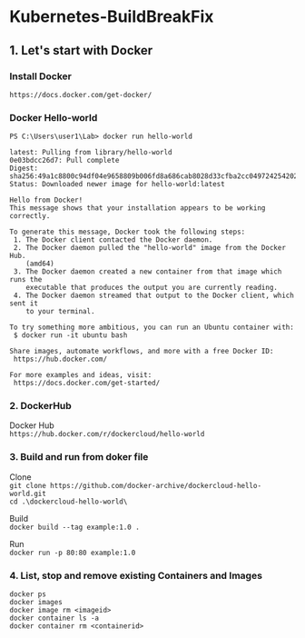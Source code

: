 # Kubernetes-BuildBreakFix
## 1. Let's start with Docker
### Install Docker
`https://docs.docker.com/get-docker/`

### Docker Hello-world
`PS C:\Users\user1\Lab> docker run hello-world`
```Unable to find image 'hello-world:latest' locally
latest: Pulling from library/hello-world
0e03bdcc26d7: Pull complete
Digest: sha256:49a1c8800c94df04e9658809b006fd8a686cab8028d33cfba2cc049724254202
Status: Downloaded newer image for hello-world:latest

Hello from Docker!
This message shows that your installation appears to be working correctly.

To generate this message, Docker took the following steps:
 1. The Docker client contacted the Docker daemon.
 2. The Docker daemon pulled the "hello-world" image from the Docker Hub.
    (amd64)
 3. The Docker daemon created a new container from that image which runs the
    executable that produces the output you are currently reading.
 4. The Docker daemon streamed that output to the Docker client, which sent it
    to your terminal.

To try something more ambitious, you can run an Ubuntu container with:
 $ docker run -it ubuntu bash

Share images, automate workflows, and more with a free Docker ID:
 https://hub.docker.com/

For more examples and ideas, visit:
 https://docs.docker.com/get-started/
```
### 2. DockerHub 
 Docker Hub  
 `https://hub.docker.com/r/dockercloud/hello-world`

### 3. Build and run from doker file
Clone  
`git clone https://github.com/docker-archive/dockercloud-hello-world.git`<br>
`cd .\dockercloud-hello-world\`  


Build  
`docker build --tag example:1.0 .`  


Run  
`docker run -p 80:80 example:1.0`  

### 4. List, stop and remove existing Containers and Images
`docker ps`  
`docker images`  
`docker image rm <imageid>`  
`docker container ls -a`  
`docker container rm <containerid>`  


